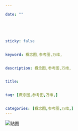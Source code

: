 ```yaml
---

date: ""





sticky: false


keyword: 概念图,参考图,万维,


description: 概念图,参考图,万维,


title: 


tag: [概念图,参考图,万维,]


categories: [概念图,参考图,万维,]
---
```

![贴图]()

